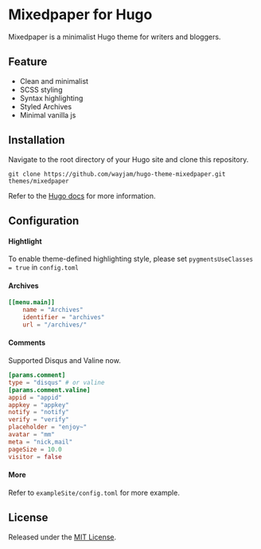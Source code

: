 # Mixedpaper for Hugo

Mixedpaper is a minimalist Hugo theme for writers and bloggers.

## Feature

- Clean and minimalist
- SCSS styling
- Syntax highlighting
- Styled Archives
- Minimal vanilla js

## Installation

Navigate to the root directory of your Hugo site and clone this repository.

```
git clone https://github.com/wayjam/hugo-theme-mixedpaper.git themes/mixedpaper
```

Refer to the [Hugo docs](https://gohugo.io/getting-started/quick-start/) for more information.

## Configuration

#### Hightlight

To enable theme-defined highlighting style, please set `pygmentsUseClasses = true` in `config.toml`

#### Archives

```toml
[[menu.main]]
	name = "Archives"
	identifier = "archives"
	url = "/archives/"
```

#### Comments

Supported Disqus and Valine now.

```toml
[params.comment]
type = "disqus" # or valine
[params.comment.valine]
appid = "appid"
appkey = "appkey"
notify = "notify"
verify = "verify"
placeholder = "enjoy~"
avatar = "mm"
meta = "nick,mail"
pageSize = 10.0
visitor = false
```

#### More

Refer to `exampleSite/config.toml` for more example.

## License

Released under the [MIT License](https://github.com/wayjam/hugo-theme-mixedpaper/blob/master/LICENSE.md).
